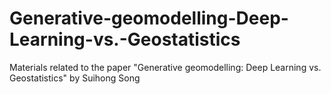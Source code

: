 # Generative-geomodelling-Deep-Learning-vs.-Geostatistics
Materials related to the paper "Generative geomodelling: Deep Learning vs. Geostatistics" by Suihong Song
